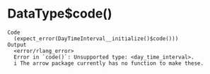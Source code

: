 # DataType$code()

    Code
      (expect_error(DayTimeInterval__initialize()$code()))
    Output
      <error/rlang_error>
      Error in `code()`: Unsupported type: <day_time_interval>.
      i The arrow package currently has no function to make these.

